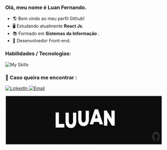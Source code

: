 ### Olá, meu nome é Luan Fernando.
- 🌎 Bem vindo ao meu perfil Github!
- 🖥️ Estudando atualmente <strong>React Js</strong>.
- 📚 Formado em <strong> Sistemas da Informação </strong>.
- 💼 Desenvolvedor Front-end.

### Habilidades / Tecnologias: 
![My Skills](https://skillicons.dev/icons?i=html,css,js,ts,git,scss,react,tailwind,figma)

### 💌 Caso queira me encontrar : 

<p align="left">

 <a href="https://www.linkedin.com/in/luan-fernando/" target="_blank">
  <img src="https://img.shields.io/badge/-Linkedin-6610F2?style=for-the-badge&logo=Linkedin&logoColor=FFFFFF&" alt="LinkedIn">
 </a>

 <a href="mailto:luanfernando118@gmail.com" target="_blank">
  <img src="https://img.shields.io/badge/-Email-6610F2?style=for-the-badge&logo=Gmail&logoColor=FFFFFF&" alt="Email">
 </a>

</p>

 <img src="Luuan.gif" height="160px"/> 
